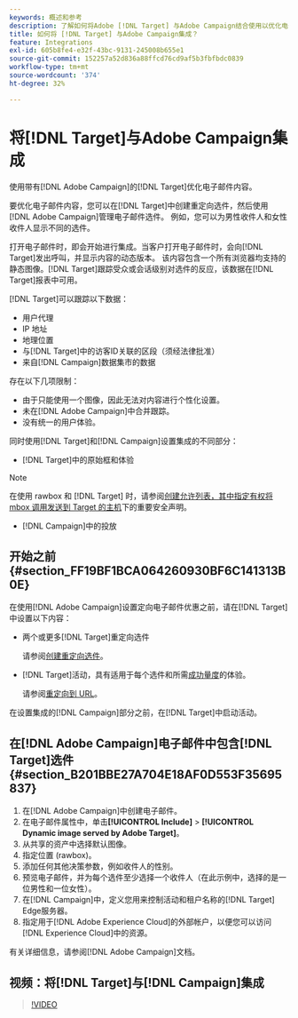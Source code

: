 ```yaml
---
keywords: 概述和参考
description: 了解如何将Adobe [!DNL Target] 与Adobe Campaign结合使用以优化电子邮件内容。
title: 如何将 [!DNL Target] 与Adobe Campaign集成？
feature: Integrations
exl-id: 605b8fe4-e32f-43bc-9131-245008b655e1
source-git-commit: 152257a52d836a88ffcd76cd9af5b3fbfbdc0839
workflow-type: tm+mt
source-wordcount: '374'
ht-degree: 32%

---
```


# 将[!DNL Target]与Adobe Campaign集成

使用带有[!DNL Adobe Campaign]的[!DNL Target]优化电子邮件内容。

要优化电子邮件内容，您可以在[!DNL Target]中创建重定向选件，然后使用[!DNL Adobe Campaign]管理电子邮件选件。 例如，您可以为男性收件人和女性收件人显示不同的选件。

打开电子邮件时，即会开始进行集成。当客户打开电子邮件时，会向[!DNL Target]发出呼叫，并显示内容的动态版本。 该内容包含一个所有浏览器均支持的静态图像。[!DNL Target]跟踪受众或会话级别对选件的反应，该数据在[!DNL Target]报表中可用。

[!DNL Target]可以跟踪以下数据：

* 用户代理
* IP 地址
* 地理位置
* 与[!DNL Target]中的访客ID关联的区段（须经法律批准）
* 来自[!DNL Campaign]数据集市的数据

存在以下几项限制：

* 由于只能使用一个图像，因此无法对内容进行个性化设置。
* 未在[!DNL Adobe Campaign]中合并跟踪。
* 没有统一的用户体验。

同时使用[!DNL Target]和[!DNL Campaign]设置集成的不同部分：

* [!DNL Target]中的原始框和体验

>[!NOTE]
>
>在使用 rawbox 和 [!DNL Target] 时，请参阅[创建允许列表，其中指定有权将 mbox 调用发送到 Target 的主机](/help/main/administrating-target/hosts.md#allowlist)下的重要安全声明。

* [!DNL Campaign]中的投放

## 开始之前 {#section_FF19BF1BCA064260930BF6C141313B0E}

在使用[!DNL Adobe Campaign]设置定向电子邮件优惠之前，请在[!DNL Target]中设置以下内容：

* 两个或更多[!DNL Target]重定向选件

  请参阅[创建重定向选件](/help/main/c-experiences/c-manage-content/offer-redirect.md)。

* [!DNL Target]活动，具有适用于每个选件和所需[成功量度](/help/main/c-activities/r-success-metrics/success-metrics.md)的体验。

  请参阅[重定向到 URL](/help/main/c-experiences/c-visual-experience-composer/redirect-offer.md)。

在设置集成的[!DNL Campaign]部分之前，在[!DNL Target]中启动活动。

## 在[!DNL Adobe Campaign]电子邮件中包含[!DNL Target]选件 {#section_B201BBE27A704E18AF0D553F35695837}

1. 在[!DNL Adobe Campaign]中创建电子邮件。
1. 在电子邮件属性中，单击&#x200B;**[!UICONTROL Include]** > **[!UICONTROL Dynamic image served by Adobe Target]**。
1. 从共享的资产中选择默认图像。
1. 指定位置 (rawbox)。
1. 添加任何其他决策参数，例如收件人的性别。
1. 预览电子邮件，并为每个选件至少选择一个收件人（在此示例中，选择的是一位男性和一位女性）。
1. 在[!DNL Campaign]中，定义您用来控制活动和租户名称的[!DNL Target] Edge服务器。
1. 指定用于[!DNL Adobe Experience Cloud]的外部帐户，以便您可以访问[!DNL Experience Cloud]中的资源。

有关详细信息，请参阅[!DNL Adobe Campaign]文档。

## 视频：将[!DNL Target]与[!DNL Campaign]集成

>[!VIDEO](https://video.tv.adobe.com/v/35149)
